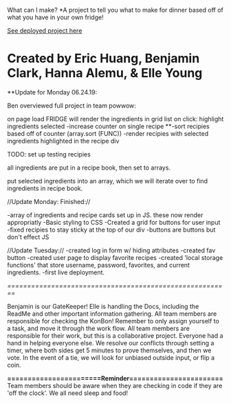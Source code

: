 What can I make? 
	*A project to tell you what to make for dinner based off of what you have in your own fridge!
	
[See deployed project here](https://greatfellows.github.io/Project-Fridge-Cleaner/index.html)

Created by Eric Huang, Benjamin Clark, Hanna Alemu, & Elle Young
================================================================
**Update for Monday 06.24.19:

Ben overviewed full project in team powwow: 

on page load FRIDGE will render the ingredients in grid list 
on click: highlight ingredients selected 
	-increase counter on single recipe 
	**-sort recipies based off of counter (array.sort (FUNC))
	-render recipies with selected ingredients highlighted in the recipe div 


TODO:
set up testing recipies


all ingredients are put in a recipe book, then set to arrays.  

put selected ingredients into an array, which we will iterate over to find ingredients in recipe book.

//Update Monday: Finished://

-array of ingredients and recipe cards set up in JS. these now render appropriatly 
-Basic styling to CSS
-Created a grid for buttons for user input
-fixed recipies to stay sticky at the top of our div
-buttons are buttons but don't effect JS

//Update Tuesday://
-created log in form w/ hiding attributes
-created fav button
-created user page to display favorite recipes
-created 'local storage functions' that store username, password, favorites, and current ingredients. 
-first live deployment.


*========================================================*

Benjamin is our GateKeeper!
Elle is handling the Docs, including the ReadMe and other important information gathering. 
All team members are responsible for checking the KonBon! Remember to only assign yourself to a task, and move it through the work flow. 
All team members are responsible for their work, but this is a collaborative project. Everyone had a hand in helping everyone else. 
We resolve our conflicts through setting a timer, where both sides get 5 minutes to prove themselves, and then we vote. In the event of a tie, we will look for unbiased outside input, or flip a coin. 

**=======================Reminder=======================**
Team members should be aware when they are checking in code if they are 'off the clock'. We all need sleep and food!



